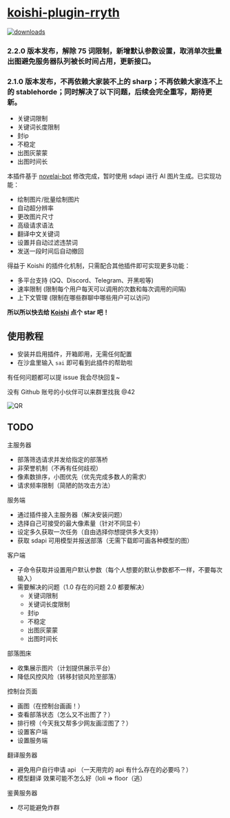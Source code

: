 # [koishi-plugin-rryth](https://github.com/MirrorCY/rryth)

[![downloads](https://img.shields.io/npm/dm/koishi-plugin-rryth?style=flat-square)](https://www.npmjs.com/package/koishi-plugin-rryth)


### 2.2.0 版本发布，解除 75 词限制，新增默认参数设置，取消单次批量出图避免服务器队列被长时间占用，更新接口。
### 2.1.0 版本发布，不再依赖大家装不上的 sharp；不再依赖大家连不上的 stablehorde；同时解决了以下问题，后续会完全重写，期待更新。
- 关键词限制
- 关键词长度限制
- 封ip
- 不稳定
- 出图灰蒙蒙
- 出图时间长

本插件基于 [novelai-bot](https://github.com/koishijs/novelai-bot) 修改完成，暂时使用 sdapi 进行 AI 图片生成。已实现功能：

- 绘制图片/批量绘制图片
- 自动超分辨率
- 更改图片尺寸
- 高级请求语法
- 翻译中文关键词
- 设置并自动过滤违禁词
- 发送一段时间后自动撤回

得益于 Koishi 的插件化机制，只需配合其他插件即可实现更多功能：

- 多平台支持 (QQ、Discord、Telegram、开黑啦等)
- 速率限制 (限制每个用户每天可以调用的次数和每次调用的间隔)
- 上下文管理 (限制在哪些群聊中哪些用户可以访问)

**所以所以快去给 [Koishi](https://github.com/koishijs/koishi) 点个 star 吧！**

## 使用教程

- 安装并启用插件，开箱即用，无需任何配置
- 在沙盒里输入 `sai` 即可看到此插件的帮助啦

有任何问题都可以提 issue 我会尽快回复~

没有 Github 账号的小伙伴可以来群里找我 @42

![QR](https://simx.elchapo.cn/NovelAI.png)


## TODO

主服务器

- 部落筛选请求并发给指定的部落桥
- 非荣誉机制（不再有任何歧视）
- 像素数排序，小图优先（优先完成多数人的需求）
- 请求频率限制（简陋的防攻击方法）

服务端

- 通过插件接入主服务器（解决安装问题）
- 选择自己可接受的最大像素量（针对不同显卡）
- 设定多久获取一次任务（自由选择你想提供多大支持）
- 获取 sdapi 可用模型并报送部落（无需下载即可画各种模型的图）

客户端

- 子命令获取并设置用户默认参数（每个人想要的默认参数都不一样，不要每次输入）
- 需要解决的问题（1.0 存在的问题 2.0 都要解决）
  - 关键词限制
  - 关键词长度限制
  - 封ip
  - 不稳定
  - 出图灰蒙蒙
  - 出图时间长

部落图床

- 收集展示图片（计划提供展示平台）
- 降低风控风险（转移封锁风险至部落）

控制台页面

- 画图（在控制台画画！）
- 查看部落状态（怎么又不出图了？）
- 排行榜（今天我又帮多少网友画涩图了？）
- 设置客户端
- 设置服务端

翻译服务器

- 避免用户自行申请 api （一天用完的 api 有什么存在的必要吗？）
- 模型翻译 效果可能不怎么好（loli => floor（逃）

鉴黄服务器

- 尽可能避免炸群

